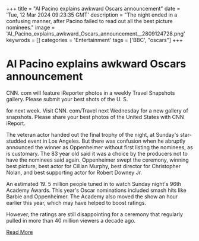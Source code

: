 +++
title = "Al Pacino explains awkward Oscars announcement"
date = 'Tue, 12 Mar 2024 09:23:35 GMT'
description = "The night ended in a confusing manner, after Pacino failed to read out all the best picture nominees."
image = 'Al_Pacino_explains_awkward_Oscars_announcement__2809124728.png'
keywrods =  []
categories = 'Entertainment'
tags = ['BBC', "oscars"]
+++

# Al Pacino explains awkward Oscars announcement

CNN.
com will feature iReporter photos in a weekly Travel Snapshots gallery.
Please submit your best shots of the U.
S.

for next week.
Visit CNN.
com/Travel next Wednesday for a new gallery of snapshots.
Please share your best photos of the United States with CNN iReport.

The veteran actor handed out the final trophy of the night, at Sunday<bb>'s star-studded event in Los Angeles.
But there was confusion when he abruptly announced the winner as Oppenheimer without first listing the nominees, as is customary.
The 83 year old said it was a choice by the producers not to have the nominees said again.
Oppenheimer swept the ceremony, winning best picture, best actor for Cillian Murphy, best director for Christopher Nolan, and best supporting actor for Robert Downey Jr.

An estimated 19.
5 million people tuned in to watch Sunday night<bb>'s 96th Academy Awards.
This year<bb>'s Oscar nominations included smash hits like Barbie and Oppenheimer.
The Academy also moved the show an hour earlier this year, which may have helped to boost ratings.

However, the ratings are still disappointing for a ceremony that regularly pulled in more than 40 million viewers a decade ago.


[Read More](https://www.bbc.co.uk/news/entertainment-arts-68542562)
